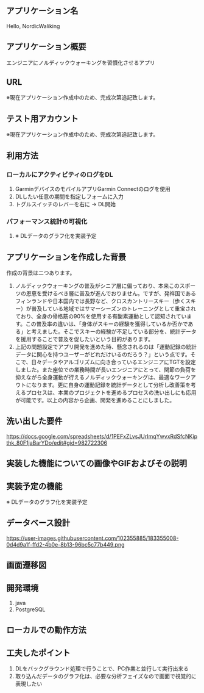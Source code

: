 ## アプリケーション名
 Hello, NordicWaliking

## アプリケーション概要
 エンジニアにノルディックウォーキングを習慣化させるアプリ
## URL
 ※現在アプリケーション作成中のため、完成次第追記致します。
## テスト用アカウント	
 ※現在アプリケーション作成中のため、完成次第追記致します。
## 利用方法

### ローカルにアクティビティのログをDL
 1. GarminデバイスのモバイルアプリGarmin Connectのログを使用
 2. DLしたい任意の期間を指定しフォームに入力
 3. トグルスイッチのレバーを右に → DL開始

### パフォーマンス統計の可視化
 1. ※ DLデータのグラフ化を実装予定

## アプリケーションを作成した背景
 作成の背景は二つあります。
1. ノルディックウォーキングの普及がシニア層に偏っており、本来このスポーツの恩恵を受けるべき層に普及が進んでおりません。ですが、発祥国であるフィンランドや日本国内では長野など、クロスカントリースキー（歩くスキー）が普及している地域ではサマーシーズンのトレーニングとして重宝されており、全身の骨格筋の90%を使用する有酸素運動として認知されています。この普及率の違いは、「身体がスキーの経験を獲得しているか否かである」と考えました。そこでスキーの経験が不足している部分を、統計データを援用することで普及を促したいという目的があります。
2. 上記の問題設定でアプリ開発を進めた時、懸念されるのは「運動記録の統計データに関心を持つユーザーがどれだけいるのだろう？」という点です。そこで、日々データやアルゴリズムに向き合っているエンジニアにTGTを設定しました。また座位での業務時間が長いエンジニアにとって、関節の負荷を抑えながら全身運動が行えるノルディックウォーキングは、最適なワークアウトになります。更に自身の運動記録を統計データとして分析し改善策を考えるプロセスは、本業のプロジェクトを進めるプロセスの洗い出しにも応用が可能です。以上の内容から企画、開発を進めることにしました。

## 洗い出した要件	
https://docs.google.com/spreadsheets/d/1PEFxZLvsJUrImqYwvxRdSfcNKipthk_80F1jaBarYDo/edit#gid=982722306

## 実装した機能についての画像やGIFおよびその説明


## 実装予定の機能	
 ※ DLデータのグラフ化を実装予定

## データベース設計
https://user-images.githubusercontent.com/102355885/183355008-0d4d9a1f-ffd2-4b0e-8b13-96bc5c77b449.png

## 画面遷移図


## 開発環境
1. java
2. PostgreSQL

## ローカルでの動作方法

## 工夫したポイント
1. DLをバックグラウンド処理で行うことで、PC作業と並行して実行出来る
2. 取り込んだデータのグラフ化は、必要な分析フェイズなので画面で視覚的に表現したい

